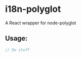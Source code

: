 i18n-polyglot
=============

A React wrapper for node-polyglot

## Usage:

```javascript
// Do stuff
```
